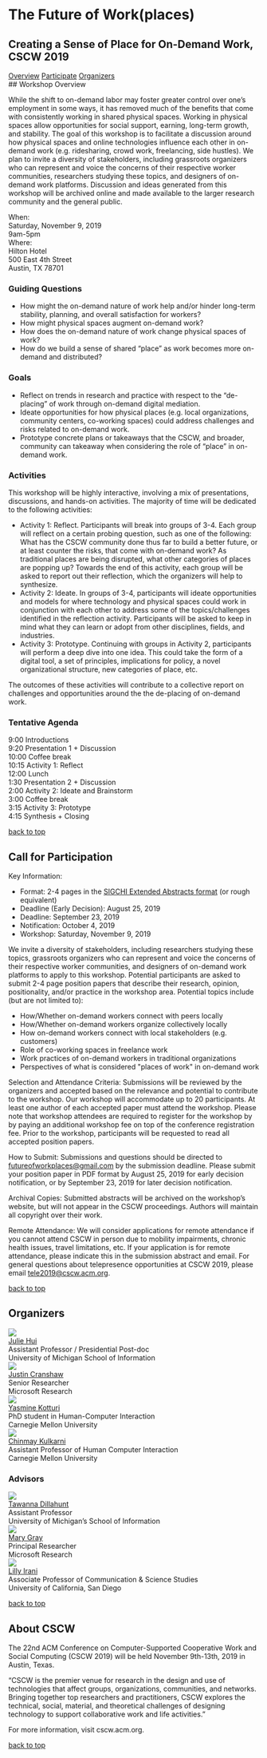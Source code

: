 <div id="top"></div> 

<h1 class="title">The Future of Work(<span>places</span>)</h1>
<h2 class="subtitle">
    <span>Creating a Sense of Place for On-Demand Work,</span>
    <span>CSCW 2019</span>
</h2>

<div id="menu">
<a href="#info">Overview</a>  
<a href="#participate">Participate</a>  
<a href="#organizers">Organizers</a> 
</div>

<div id="info"></div>
## Workshop Overview

While the shift to on-demand labor may foster greater control over one’s employment in some ways, it has removed much of the benefits that come with consistently working in shared physical spaces. Working in physical spaces allow opportunities for social support, earning, long-term growth, and stability. The goal of this workshop is to facilitate a discussion around how physical spaces and online technologies influence each other in on-demand work (e.g. ridesharing, crowd work, freelancing, side hustles). We plan to invite a diversity of stakeholders, including grassroots organizers who can represent and voice the concerns of their respective worker communities, researchers studying these topics, and designers of on-demand work platforms. Discussion and ideas generated from this workshop will be archived online and made available to the larger research community and the general public.  

<div class="where-when">
    <div>
        <div class="accent">When:</div>  
        <div>Saturday, November 9, 2019</div> 
        <div>9am-5pm</div>
    </div>
    <div>
        <div class="accent">Where:</div> 
        <div>Hilton Hotel</div>
        <div>500 East 4th Street</div> 
        <div>Austin, TX 78701</div>
    </div>
</div>
  
### Guiding Questions

- How might the on-demand nature of work help and/or hinder long-term stability, planning, and overall satisfaction for workers?
- How might physical spaces augment on-demand work? 
- How does the on-demand nature of work change physical spaces of work? 
- How do we build a sense of shared “place” as work becomes more on-demand and distributed?

### Goals

- <span class="accent">Reflect</span> on trends in research and practice with respect to the “de-placing” of work through on-demand digital mediation. 
- <span class="accent">Ideate</span> opportunities for how physical places (e.g. local organizations, community centers, co-working spaces) could address challenges and risks related to on-demand work.
- <span class="accent">Prototype</span> concrete plans or takeaways that the CSCW, and broader, community can takeaway when considering the role of “place” in on-demand work. 

### Activities

This workshop will be highly interactive, involving a mix of presentations, discussions, and hands-on activities. The majority of time will be dedicated to the following activities:  

- <span class="accent">Activity 1: Reflect</span>. Participants will break into groups of 3-4. Each group will reflect on a certain probing question, such as one of the following: What has the CSCW community done thus far to build a better future, or at least counter the risks, that come with on-demand work? As traditional places are being disrupted, what other categories of places are popping up? Towards the end of this activity, each group will be asked to report out their reflection, which the organizers will help to synthesize.
- <span class="accent">Activity 2: Ideate</span>. In groups of 3-4, participants will ideate opportunities and models for where technology and physical spaces could work in conjunction with each other to address some of the topics/challenges identified in the reflection activity. Participants will be asked to keep in mind what they can learn or adopt from other disciplines, fields, and industries.
- <span class="accent">Activity 3: Prototype</span>. Continuing with groups in Activity 2, participants will perform a deep dive into one idea. This could take the form of a digital tool, a set of principles, implications for policy, a novel organizational structure, new categories of place, etc.

The outcomes of these activities will contribute to a collective report on challenges and opportunities around the the de-placing of on-demand work.


### Tentative Agenda

<div class="agenda">
    <div class="agenda-item"><span>9:00</span> <span class="agenda-item-name">Introductions</span></div>
    <div class="agenda-item"><span>9:20</span> <span class="agenda-item-name">Presentation 1 + Discussion</span></div>  
    <div class="agenda-item"><span>10:00</span> <span class="agenda-item-name">Coffee break</span></div>  
    <div class="agenda-item"><span>10:15</span> <span class="agenda-item-name">Activity 1: Reflect</span></div>  
    <div class="agenda-item"><span>12:00</span> <span class="agenda-item-name">Lunch</span></div>  
    <div class="agenda-item"><span>1:30</span> <span class="agenda-item-name">Presentation 2 + Discussion</span></div>  
    <div class="agenda-item"><span>2:00</span> <span class="agenda-item-name">Activity 2: Ideate and Brainstorm</span></div>  
    <div class="agenda-item"><span>3:00</span> <span class="agenda-item-name">Coffee break</span></div>  
    <div class="agenda-item"><span>3:15</span> <span class="agenda-item-name">Activity 3: Prototype</span></div> 
    <div class="agenda-item"><span>4:15</span> <span class="agenda-item-name">Synthesis + Closing</span></div>
</div>

<a class="to-top" href="#top">back to top</a> 

<div id="participate"></div>

## Call for Participation

<div class="box">
    <div class="box-title">Key Information:</div>
    <ul>  
        <li><span class="accent">Format:</span> 2-4 pages in the <a href="https://sigchi.org/templates/">SIGCHI Extended Abstracts format</a> (or rough equivalent)</li>
        <li><span class="accent">Deadline (Early Decision):</span> August 25, 2019</li>
        <li><span class="accent">Deadline:</span> September 23, 2019</li>
        <li><span class="accent">Notification:</span> October 4, 2019</li>
        <li><span class="accent">Workshop:</span> Saturday, November 9, 2019</li>
    </ul>
</div>

We invite a diversity of stakeholders, including researchers studying these topics, grassroots organizers who can represent and voice the concerns of their respective worker communities, and designers of on-demand work platforms to apply to this workshop. Potential participants are asked to submit 2-4 page position papers that describe their research, opinion, positionality, and/or practice in the workshop area. Potential topics include (but are not limited to):

- How/Whether on-demand workers connect with peers locally
- How/Whether on-demand workers organize collectively locally
- How on-demand workers connect with local stakeholders (e.g. customers)
- Role of co-working spaces in freelance work
- Work practices of on-demand workers in traditional organizations
- Perspectives of what is considered "places of work" in on-demand work

<span class="accent">Selection and Attendance Criteria:</span> Submissions will be reviewed by the organizers and accepted based on the relevance and potential to contribute to the workshop. Our workshop will accommodate up to 20 participants. At least one author of each accepted paper must attend the workshop. Please note that workshop attendees are required to register for the workshop by by paying an additional workshop fee on top of the conference registration fee. Prior to the workshop, participants will be requested to read all accepted position papers.

<span class="accent">How to Submit:</span> Submissions and questions should be directed to futureofworkplaces@gmail.com by the submission deadline. Please submit your position paper in PDF format by August 25, 2019 for early decision notification, or by September 23, 2019 for later decision notification.

<span class="accent">Archival Copies:</span> Submitted abstracts will be archived on the workshop’s website, but will not appear in the CSCW proceedings. Authors will maintain all copyright over their work.

<span class="accent">Remote Attendance:</span> We will consider applications for remote attendance if you cannot attend CSCW in person due to mobility impairments, chronic health issues, travel limitations, etc. If your application is for remote attendance, please indicate this in the submission abstract and email. For general questions about telepresence opportunities at CSCW 2019, please email tele2019@cscw.acm.org.

<a class="to-top" href="#top">back to top</a> 

<div id="organizers"></div>

## Organizers

<div class="organizer">
    <img src="/assets/image/organizers/hui.jpg"/>
    <div class="organizer-info">
        <div class="organizer-name"><a href="http://juliehui.com/">Julie Hui</a></div>
        <div class="organizer-title">Assistant Professor / Presidential Post-doc</div>
        <div class="organizer-aff">University of Michigan School of Information</div>
    </div>
</div>

<div class="organizer">
    <img src="/assets/image/organizers/cranshaw.jpg"/>
    <div class="organizer-info">
        <div class="organizer-name"><a href="http://cranshaw.me/">Justin Cranshaw</a></div>
        <div class="organizer-title">Senior Researcher</div>
        <div class="organizer-aff">Microsoft Research</div>
    </div>
</div>

<div class="organizer">
    <img src="/assets/image/organizers/kotturi.jpg"/>
    <div class="organizer-info">
        <div class="organizer-name"><a href="https://scholar.google.com/citations?user=Q6Ju9MwAAAAJ&hl=en">Yasmine Kotturi</a></div>
        <div class="organizer-title">PhD student in Human-Computer Interaction</div>
        <div class="organizer-aff">Carnegie Mellon University</div>
    </div>
</div>

<div class="organizer">
    <img src="/assets/image/organizers/kulkarni.jpg"/>
    <div class="organizer-info">
        <div class="organizer-name"><a href="http://www.cs.cmu.edu/~chinmayk/">Chinmay Kulkarni</a></div>
        <div class="organizer-title">Assistant Professor of Human Computer Interaction</div>
        <div class="organizer-aff">Carnegie Mellon University</div>
    </div>
</div>

<!--**<a href="http://juliehui.com/">Julie Hui</a>** is an Assistant Professor/Presidential Post-doc at the University of Michigan School of Information. She has seven years of experience investigating how to best support peer information sharing and social support in informal work contexts, such as online crowdfunding communities, makerspaces, and neighborhood business groups. She is currently studying and building tools to support skill and self-efficacy development among low-resourced entrepreneurs.  

**<a href="http://cranshaw.me/">Justin Cranshaw</a>** is a researcher at Microsoft focusing on building and studying technologies to make individuals, teams, and organizations more productive at work. This workshop topic on the role of place in on-demand work bridges his current research interests to his past research, which focused on designing location-based social technologies for strengthening and supporting places, especially in an urban context.   

**<a href="https://scholar.google.com/citations?user=Q6Ju9MwAAAAJ&hl=en">Yasmine Kotturi</a>** is a PhD student in Human-Computer Interaction at Carnegie-Mellon. Last summer at Etsy, she investigated how thousands of Etsy sellers (based in the U.S., U.K., and India) organically leverage their peers to navigate uncertainties that arise in digitally-mediated work. With Community Forge, a co-working space in Wilkinsburg, PA, she is working to offer training courses on computer literacy and digital labor platforms to strengthen employability within the local community.   

**<a href="http://www.cs.cmu.edu/~chinmayk/">Chinmay Kulkarni</a>** is an Assistant Professor of Human Computer Interaction at Carnegie-Mellon, where he directs the Expertise@Scale lab. In his research, Chinmay introduces new collaborative computer systems that help people learn and work better; typically, these systems use the large scale of participation to yield benefits that are otherwise not achievable. 
-->

### Advisors
<div class="organizer">
    <img src="/assets/image/organizers/dillahunt.jpg"/>
    <div class="organizer-info">
        <div class="organizer-name"><a href="http://www.tawannadillahunt.com/">Tawanna Dillahunt</a></div>
        <div class="organizer-title">Assistant Professor</div>
        <div class="organizer-aff">University of Michigan’s School of Information</div>
    </div>
</div>

<div class="organizer">
    <img src="/assets/image/organizers/gray.jpg"/>
    <div class="organizer-info">
        <div class="organizer-name"><a href="https://marylgray.org/bio/">Mary Gray</a></div>
        <div class="organizer-title">Principal Researcher</div>
        <div class="organizer-aff">Microsoft Research</div>
    </div>
</div>

<div class="organizer">
    <img src="/assets/image/organizers/irani.jpg"/>
    <div class="organizer-info">
        <div class="organizer-name"><a href="https://quote.ucsd.edu/lirani/">Lilly Irani</a></div>
        <div class="organizer-title">Associate Professor of Communication & Science Studies</div>
        <div class="organizer-aff">University of California, San Diego</div>
    </div>
</div>

<!--
**<a href="http://www.tawannadillahunt.com/">Tawanna Dillahunt</a>** is an Assistant Professor at the University of Michigan’s School of Information (UMSI). Tawanna is primarily interested in identifying needs and opportunities to further explore how theories from the social sciences can be used to design technologies that have a positive impact on group and individual behavior. Tawanna designs, builds, enhances and deploys innovative technologies that solve real-world problems, particularly in underserved communities.

**<a href="https://marylgray.org/bio/">Mary Gray</a>** is a Senior Researcher at Microsoft Research and Fellow at Harvard University’s Berkman Klein Cen-ter for Internet and Society. She maintains a faculty position in the School of Informatics, Computing, and Engineering at Indiana University. Mary’s research looks at how technology access, material conditions, and everyday uses of media transform people’s lives. Mary's most recent book, Ghost Work: How to Stop Silicon Valley from Building a New Global Underclass in collaboration with Siddharth Suri, explores the impact of auto-mation on the future of work through workers’ present-day experiences of on-demand economies. Mary currently sits on several boards ad-dressing questions about the automation and the future of work and social responsibility in tech, including the Executive Board of Public Responsibility in Medicine and Research (PRIM&R) and Stanford University’s “One-Hundred-Year Study on Artificial Intelligence” (AI100) Standing Commit-tee.

**<a href="https://quote.ucsd.edu/lirani/">Lilly Irani</a>** is an Associate Professor of Communication & Science Studies at University of California, San Diego. She also serves as faculty in the Design Lab, Institute for Practical Ethics, the program in Critical Gender Studies, and sits on the Academic Advisory Board of AI Now (NYU). She is author of Chasing Innovation: Making Entrepreneurial Citizens in Modern India (Princeton University Press, 2019). Her research examines the cultural politics of high-tech work and the counter-practices they generate, as both an ethnographer, a designer, and a former technology worker. She is a co-founder and maintainer of digital labor activism tool Turkopticon. Her work has appeared at ACM SIGCHI, New Media & Society, Science, Technology & Human Values, South Atlantic Quarterly, and other venues.
-->

<a class="to-top" href="#top">back to top</a> 

<div id="cscw"></div>

## About CSCW
  
The 22nd ACM Conference on Computer-Supported Cooperative Work and Social Computing (CSCW 2019) will be held November 9th-13th, 2019 in Austin, Texas.

“CSCW is the premier venue for research in the design and use of technologies that affect groups, organizations, communities, and networks. Bringing together top researchers and practitioners, CSCW explores the technical, social, material, and theoretical challenges of designing technology to support collaborative work and life activities.”

For more information, visit cscw.acm.org.
  
<a class="to-top" href="#top">back to top</a> 
